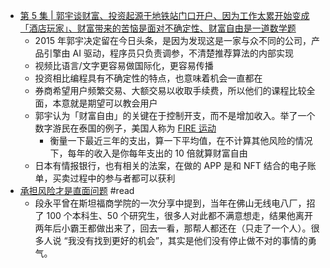 - [第 5 集 | 郭宇谈财富、投资起源于地铁站门口开户、因为工作太累开始变成「酒店玩家」、财富带来的苦恼是面对不确定性、财富自由是一道数学题](https://www.youtube.com/watch?v=tWmNN87VvcE)
	- 2015 年郭宇决定留在今日头条，是因为发现这是一家与众不同的公司，产品引擎由 AI 驱动，程序员只负责调参，不清楚推荐算法的内部实现
	- 视频比语言/文字更容易做国际化，更容易传播
	- 投资相比编程具有不确定性的特点，也意味着机会一直都在
	- 券商希望用户频繁交易、大额交易以收取手续费，所以他们的课程比较全面，本意就是期望可以教会用户
	- 郭宇认为「财富自由」的关键在于控制开支，而不是增加收入。举了一个数字游民在泰国的例子，美国人称为 [FIRE 运动](https://zh.wikipedia.org/zh-cn/FIRE%E8%BF%90%E5%8A%A8)
		- 衡量一下最近三年的支出，算一下平均值，在不计算其他风险的情况下，每年的收入是你每年支出的 10 倍就算财富自由
	- 日本有情报银行，也有相关的法案，在做的 APP 是和 NFT 结合的电子账单，买卖过程中的参与者都可以获利
- [承担风险才是直面问题](https://mp.weixin.qq.com/s?__biz=MzI5MDMyMTEwNw==&mid=2247486515&idx=1&sn=4330afb2697ec9cb4d089eb003d07331&chksm=ec20eb8fdb576299489153af7a2d3066da02f9c02e9f2960fa95b1150f00dad638ece4e67c02&token=991493677&lang=zh_CN#rd) #read
	- 段永平曾在斯坦福商学院的一次分享中提到，当年在佛山无线电八厂，招了 100 个本科生、50 个研究生，很多人对此都不满意想走，结果他离开两年后小霸王都做出来了，回去一看，那帮人都还在（只走了一个人）。很多人说 “我没有找到更好的机会”，其实是他们没有停止做不对的事情的勇气。